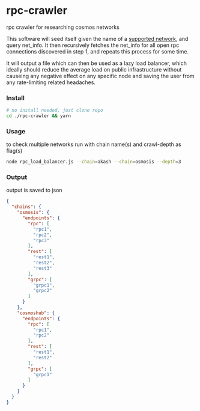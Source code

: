 # rpc-crawler
rpc crawler for researching cosmos networks

This software will seed itself given the name of a [supported network](https://github.com/cosmos/chain-registry), and query net_info.  It then recursively fetches the net_info for all open rpc connections discovered in step 1, and repeats this process for some time.

It will output a file which can then be used as a lazy load balancer, which ideally should reduce the average load on public infrastructure without causeing any negative effect on any specific node and saving the user from any rate-limiting related headaches.

### Install
```bash
# no install needed, just clone repo
cd ./rpc-crawler && yarn
```

### Usage

to check multiple networks run with chain name(s) and crawl-depth as flag(s)
```bash
node rpc_load_balancer.js --chain=akash --chain=osmosis --depth=3
```

### Output

output is saved to json

```json
{
  "chains": {
    "osmosis": {
      "endpoints": {
        "rpc": [
          "rpc1",
          "rpc2",
          "rpc3"
        ],
        "rest": [
          "rest1",
          "rest2",
          "rest3"
        ],
        "grpc": [
          "grpc1",
          "grpc2"
        ]
      }
    },
    "cosmoshub": {
      "endpoints": {
        "rpc": [
          "rpc1",
          "rpc2"
        ],
        "rest": [
          "rest1",
          "rest2"
        ],
        "grpc": [
          "grpc1"
        ]
      }
    }
  }
}
```
